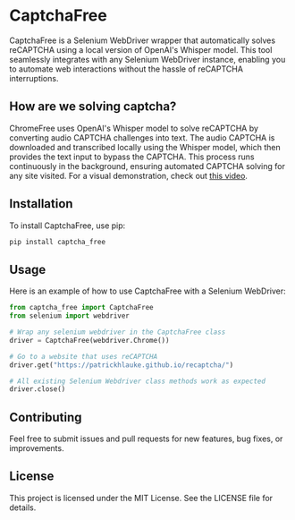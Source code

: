 # CaptchaFree

CaptchaFree is a Selenium WebDriver wrapper that automatically solves reCAPTCHA using a local version of OpenAI's Whisper model. This tool seamlessly integrates with any Selenium WebDriver instance, enabling you to automate web interactions without the hassle of reCAPTCHA interruptions.

## How are we solving captcha?

ChromeFree uses OpenAI's Whisper model to solve reCAPTCHA by converting audio CAPTCHA challenges into text. The audio CAPTCHA is downloaded and transcribed locally using the Whisper model, which then provides the text input to bypass the CAPTCHA. This process runs continuously in the background, ensuring automated CAPTCHA solving for any site visited. For a visual demonstration, check out [this video](https://www.youtube.com/watch?v=P7u81RLiPQA).

## Installation

To install CaptchaFree, use pip:

```bash
pip install captcha_free
```

## Usage

Here is an example of how to use CaptchaFree with a Selenium WebDriver:

```python
from captcha_free import CaptchaFree
from selenium import webdriver

# Wrap any selenium webdriver in the CaptchaFree class
driver = CaptchaFree(webdriver.Chrome())

# Go to a website that uses reCAPTCHA
driver.get("https://patrickhlauke.github.io/recaptcha/")

# All existing Selenium Webdriver class methods work as expected
driver.close()
```

## Contributing

Feel free to submit issues and pull requests for new features, bug fixes, or improvements.

## License

This project is licensed under the MIT License. See the LICENSE file for details.
